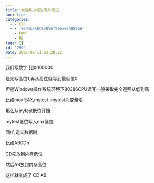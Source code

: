 ```yaml
---
title: 大端和小端的简单笔记
poc: true
categories:
  - - CTF
  - - '%e4%ba%8c%e8%bf%9b%e5%88%b6'
    - PWN
    - RE
tags: []
id: '299'
date: 2021-08-11 03:20:22
---
```


我们写数字,比如100000

是先写高位1,再从高往低写到最低位0

但是Windows操作系统环境下80386CPU读写一般采取完全遵照从低到高

比如mov EAX,mytest ;mytest为变量名

那么从mytest低位开始

mytest低位写入eax低位

同样,定义数据时

比如ABCDh

CD先放到内存低位

然后AB放到内存高位

这样就变成了 CD AB